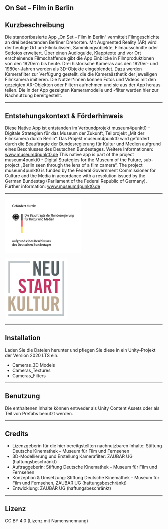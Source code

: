 
## On Set – Film in Berlin

## Kurzbeschreibung

Die standortbasierte App „On Set – Film in Berlin“ vermittelt Filmgeschichte an drei bedeutenden Berliner Drehorten. Mit Augmented Reality (AR) wird der heutige Ort um Filmkulissen, Sammlungsobjekte, Filmausschnitte oder Setfotos erweitert. Über einen Audioguide, Klapptexte und vor Ort erscheinende Filmschaffende gibt die App Einblicke in Filmproduktionen von den 1920ern bis heute. Drei historische Kameras aus den 1920er- und 1980er-Jahren werden als 3D-Objekte eingeblendet. Dazu werden Kamerafilter zur Verfügung gestellt, die die Kameraästhetik der jeweiligen Filmkamera imitieren. Die Nutzer*innen können Fotos und Videos mit den gezeigten AR-Objekten oder Filtern aufnehmen und sie aus der App heraus teilen. Die in der App gezeigten Kameramodelle und -filter werden hier zur Nachnutzung bereitgestellt.

___
## Entstehungskontext & Förderhinweis

Diese Native App ist entstanden im Verbundprojekt museum4punkt0 – Digitale Strategien für das Museum der Zukunft, Teilprojekt „Mit der Filmkamera durch Berlin“. Das Projekt museum4punkt0 wird gefördert durch die Beauftragte der Bundesregierung für Kultur und Medien aufgrund eines Beschlusses des Deutschen Bundestages. Weitere Informationen: www.museum4punkt0.de
This native app is part of the project museum4punkt0 - Digital Strategies for the Museum of the Future, sub-project „Berlin seen through the lens of a film camera“. The project museum4punkt0 is funded by the Federal Government Commissioner for Culture and the
Media in accordance with a resolution issued by the German Bundestag (Parliament of the Federal Republic of Germany). Further information: www.museum4punkt0.de
___

![Image of Something](https://github.com/museum4punkt0/media_storage/blob/2c46af6cb625a2560f39b01ecb8c4c360733811c/BKM_Fz_2017_Web_de.gif?raw=true)

![Image of Something](https://raw.githubusercontent.com/museum4punkt0/media_storage/a35eedb36e5b502e90cd76d669a6b337002b230a/BKM_Neustart_Kultur_Wortmarke_pos_RGB_RZ_web.jpg)

___

## Installation

Laden Sie die Dateien herunter und pflegen Sie diese in ein Unity-Projekt der Version 2020 LTS ein.

* Cameras_3D Models
* Cameras_Textures
* Cameras_Filters

___

## Benutzung

Die enthaltenen Inhalte können entweder als Unity Content Assets oder als Teil von Prefabs benutzt werden.

___

## Credits

* Lizenzgeberin für die hier bereitgstellten nachnutzbaren Inhalte: Stiftung Deutsche Kinemathek – Museum für Film und Fernsehen
* 3D-Modellierung und Erstellung Kamerafilter: ZAUBAR UG (haftungsbeschränkt)
* Auftraggeberin: Stiftung Deutsche Kinemathek – Museum für Film und Fernsehen
* Konzeption & Umsetzung: Stiftung Deutsche Kinemathek – Museum für Film und Fernsehen, ZAUBAR UG (haftungsbeschränkt)
* Entwicklung: ZAUBAR UG (haftungsbeschränkt)

___

## Lizenz

CC BY 4.0 (Lizenz mit Namensnennung)
